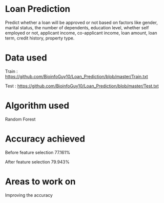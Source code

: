 # Loan Prediction
Predict whether a loan will be approved or not based on factors like gender, marital status, the number of dependents, education level, whether self employed or not, applicant income, co-applicant income, loan amount, loan term, credit history, property type.

# Data used
Train : https://github.com/BioinfoGuy10/Loan_Prediction/blob/master/Train.txt

Test : https://github.com/BioinfoGuy10/Loan_Prediction/blob/master/Test.txt

# Algorithm used
Random Forest

# Accuracy achieved
Before feature selection
77.161%

After feature selection
79.943%

# Areas to work on
Improving the accuracy
